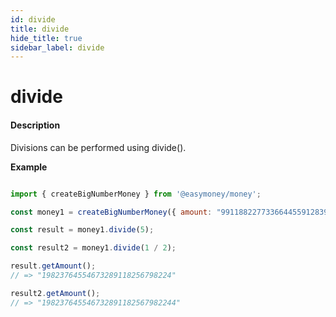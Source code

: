 ```yaml
---
id: divide
title: divide
hide_title: true
sidebar_label: divide
---
```


# divide

#### Description

Divisions can be performed using divide().

**Example**

```js

import { createBigNumberMoney } from '@easymoney/money';

const money1 = createBigNumberMoney({ amount: "99118822773366445591283991122", currency: 'USD' });

const result = money1.divide(5);

const result2 = money1.divide(1 / 2);

result.getAmount();
// => "19823764554673289118256798224"

result2.getAmount();
// => "198237645546732891182567982244"

```
